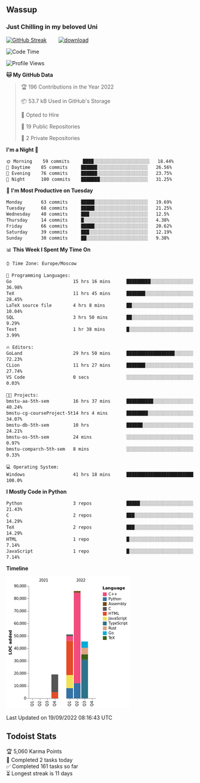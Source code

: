 ## Wassup 
### Just Chilling in my beloved Uni 

<!--
-->

[![GitHub Streak](http://github-readme-streak-stats.herokuapp.com?user=archeoss&theme=shades-of-purple&hide_border=true&date_format=j%20M%5B%20Y%5D)](https://git.io/streak-stats)&nbsp;&nbsp;&nbsp;&nbsp;&nbsp;&nbsp;&nbsp;&nbsp;[![download](https://user-images.githubusercontent.com/68448737/147796309-d8b65b1d-4dde-40d9-b03a-2b42aaa6cd43.jpeg)
](http://bmstu.ru/)

<!--START_SECTION:waka-->
![Code Time](http://img.shields.io/badge/Code%20Time-568%20hrs%2048%20mins-blue)

![Profile Views](http://img.shields.io/badge/Profile%20Views-2-blue)

**🐱 My GitHub Data** 

> 🏆 196 Contributions in the Year 2022
 > 
> 📦 53.7 kB Used in GitHub's Storage 
 > 
> 💼 Opted to Hire
 > 
> 📜 19 Public Repositories 
 > 
> 🔑 2 Private Repositories  
 > 
**I'm a Night 🦉** 

```text
🌞 Morning    59 commits     ████░░░░░░░░░░░░░░░░░░░░░   18.44% 
🌆 Daytime    85 commits     ██████░░░░░░░░░░░░░░░░░░░   26.56% 
🌃 Evening    76 commits     ██████░░░░░░░░░░░░░░░░░░░   23.75% 
🌙 Night      100 commits    ███████░░░░░░░░░░░░░░░░░░   31.25%

```
📅 **I'm Most Productive on Tuesday** 

```text
Monday       63 commits     █████░░░░░░░░░░░░░░░░░░░░   19.69% 
Tuesday      68 commits     █████░░░░░░░░░░░░░░░░░░░░   21.25% 
Wednesday    40 commits     ███░░░░░░░░░░░░░░░░░░░░░░   12.5% 
Thursday     14 commits     █░░░░░░░░░░░░░░░░░░░░░░░░   4.38% 
Friday       66 commits     █████░░░░░░░░░░░░░░░░░░░░   20.62% 
Saturday     39 commits     ███░░░░░░░░░░░░░░░░░░░░░░   12.19% 
Sunday       30 commits     ██░░░░░░░░░░░░░░░░░░░░░░░   9.38%

```


📊 **This Week I Spent My Time On** 

```text
⌚︎ Time Zone: Europe/Moscow

💬 Programming Languages: 
Go                       15 hrs 16 mins      █████████░░░░░░░░░░░░░░░░   36.98% 
TeX                      11 hrs 45 mins      ███████░░░░░░░░░░░░░░░░░░   28.45% 
LaTeX source file        4 hrs 8 mins        ██░░░░░░░░░░░░░░░░░░░░░░░   10.04% 
SQL                      3 hrs 50 mins       ██░░░░░░░░░░░░░░░░░░░░░░░   9.29% 
Text                     1 hr 38 mins        █░░░░░░░░░░░░░░░░░░░░░░░░   3.99%

🔥 Editors: 
GoLand                   29 hrs 50 mins      ██████████████████░░░░░░░   72.23% 
CLion                    11 hrs 27 mins      ███████░░░░░░░░░░░░░░░░░░   27.74% 
VS Code                  0 secs              ░░░░░░░░░░░░░░░░░░░░░░░░░   0.03%

🐱‍💻 Projects: 
bmstu-aa-5th-sem         16 hrs 37 mins      ██████████░░░░░░░░░░░░░░░   40.24% 
bmstu-cg-courseProject-5t14 hrs 4 mins       ████████░░░░░░░░░░░░░░░░░   34.07% 
bmstu-db-5th-sem         10 hrs              ██████░░░░░░░░░░░░░░░░░░░   24.21% 
bmstu-os-5th-sem         24 mins             ░░░░░░░░░░░░░░░░░░░░░░░░░   0.97% 
bmstu-comparch-5th-sem   8 mins              ░░░░░░░░░░░░░░░░░░░░░░░░░   0.33%

💻 Operating System: 
Windows                  41 hrs 18 mins      █████████████████████████   100.0%

```

**I Mostly Code in Python** 

```text
Python                   3 repos             █████░░░░░░░░░░░░░░░░░░░░   21.43% 
C                        2 repos             ███░░░░░░░░░░░░░░░░░░░░░░   14.29% 
TeX                      2 repos             ███░░░░░░░░░░░░░░░░░░░░░░   14.29% 
HTML                     1 repo              █░░░░░░░░░░░░░░░░░░░░░░░░   7.14% 
JavaScript               1 repo              █░░░░░░░░░░░░░░░░░░░░░░░░   7.14%

```


**Timeline**

![Chart not found](https://raw.githubusercontent.com/archeoss/archeoss/master/charts/bar_graph.png) 


 Last Updated on 19/09/2022 08:16:43 UTC
<!--END_SECTION:waka-->

## Todoist Stats

<!-- TODO-IST:START -->
🏆  5,060 Karma Points           
🌸  Completed 2 tasks today           
✅  Completed 161 tasks so far           
⏳  Longest streak is 11 days
<!-- TODO-IST:END -->
